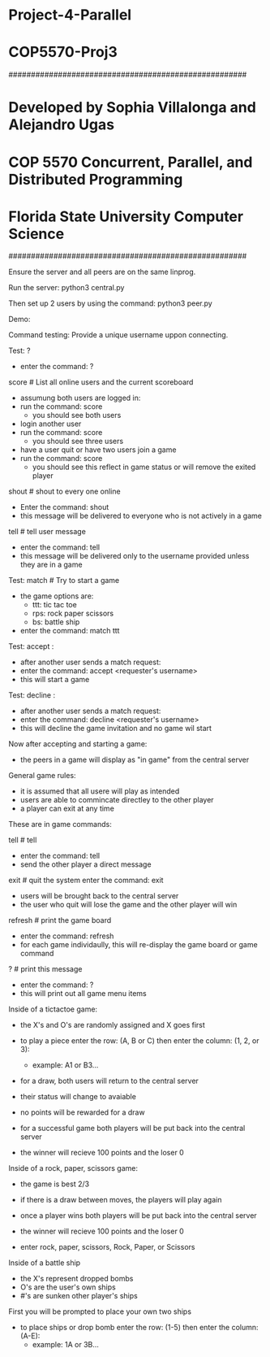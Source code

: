 # Project-4-Parallel

# COP5570-Proj3

#####################################################
# Developed by Sophia Villalonga and Alejandro Ugas
# COP 5570 Concurrent, Parallel, and Distributed Programming 
# Florida State University Computer Science
#####################################################

Ensure the server and all peers are on the same linprog. 

Run the server:
python3 central.py

Then set up 2 users by using the command:
python3 peer.py <listening port>

Demo:

Command testing:
Provide a unique username uppon connecting. 

Test: ?
- enter the command: ?

score # List all online users and the current scoreboard 
- assumung both users are logged in:
- run the command: score
    - you should see both users
- login another user
- run the command: score
    - you should see three users
- have a user quit or have two users join a game
- run the command: score
    - you should see this reflect in game status or will remove the exited player

shout <msg> # shout <msg> to every one online
- Enter the command: shout <msg>
- this message will be delivered to everyone who is not actively in a game

tell <name> <msg> # tell user <name> message
- enter the command: tell <username> <msg>
- this message will be delivered only to the username provided unless they are in a game

Test: match <name> <game>  # Try to start a game
- the game options are:
    - ttt: tic tac toe
    - rps: rock paper scissors
    - bs: battle ship
- enter the command: match <usernamme> ttt

Test: accept <username>:
- after another user sends a match request:
- enter the command: accept <requester's username>
- this will start a game

Test: decline <username>:
- after another user sends a match request:
- enter the command: decline <requester's username>
- this will decline the game invitation and no game wil start


Now after accepting and starting a game:
- the peers in a game will display as "in game" from the central server


General game rules:
- it is assumed that all usere will play as intended
- users are able to commincate directley to the other player 
- a player can exit at any time 

These are in game commands:

tell  <msg>             # tell <message>
- enter the command: tell <message>
- send the other player a direct message 

exit                    # quit the system
enter the command: exit
- users will be brought back to the central server
- the user who quit will lose the game and the other player will win

refresh                 # print the game board
- enter the command: refresh 
- for each game individaully, this will re-display the game board or game command

?                       # print this message
- enter the command: ?
- this will print out all game menu items


Inside of a tictactoe game:
- the X's and O's are randomly assigned and X goes first
- to play a piece enter the row: (A, B or C) then enter the column: (1, 2, or 3):
    - example: A1 or B3... 

- for a draw, both users will return to the central server
- their status will change to avaiable 
- no points will be rewarded for a draw

- for a successful game both players will be put back into the central server
- the winner will recieve 100 points and the loser 0


Inside of a rock, paper, scissors game:
- the game is best 2/3
- if there is a draw between moves, the players will play again
- once a player wins both players will be put back into the central server
- the winner will recieve 100 points and the loser 0

- enter rock, paper, scissors, Rock, Paper, or Scissors


Inside of a battle ship
- the X's represent dropped bombs
- O's are the user's own ships
- #'s are sunken other player's ships

First you will be prompted to place your own two ships
- to place ships or drop bomb enter the row: (1-5) then enter the column: (A-E):
    - example: 1A or 3B... 
